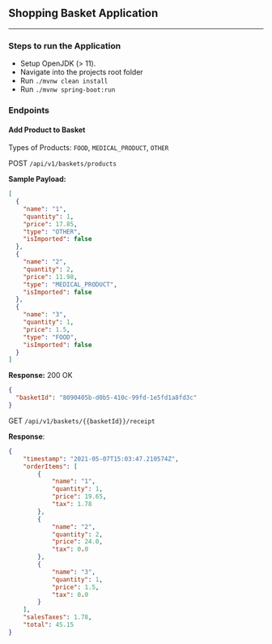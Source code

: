 ## Shopping Basket Application

------

### Steps to run the Application

- Setup OpenJDK (> 11).
- Navigate into the projects root folder
- Run `./mvnw clean install`
- Run `./mvnw spring-boot:run`

### Endpoints

#### Add Product to Basket

Types of Products: `FOOD`, `MEDICAL_PRODUCT`, `OTHER`

POST `/api/v1/baskets/products`

**Sample Payload:**

```json
[
  {
    "name": "1",
    "quantity": 1,
    "price": 17.85,
    "type": "OTHER",
    "isImported": false
  },
  {
    "name": "2",
    "quantity": 2,
    "price": 11.98,
    "type": "MEDICAL_PRODUCT",
    "isImported": false
  },
  {
    "name": "3",
    "quantity": 1,
    "price": 1.5,
    "type": "FOOD",
    "isImported": false
  }
]
```

**Response:** 200 OK

```json
{
  "basketId": "8090405b-d0b5-410c-99fd-1e5fd1a8fd3c"
}
```

GET `/api/v1/baskets/{{basketId}}/receipt`

**Response**:

```json
{
    "timestamp": "2021-05-07T15:03:47.210574Z",
    "orderItems": [
        {
            "name": "1",
            "quantity": 1,
            "price": 19.65,
            "tax": 1.78
        },
        {
            "name": "2",
            "quantity": 2,
            "price": 24.0,
            "tax": 0.0
        },
        {
            "name": "3",
            "quantity": 1,
            "price": 1.5,
            "tax": 0.0
        }
    ],
    "salesTaxes": 1.78,
    "total": 45.15
}
```